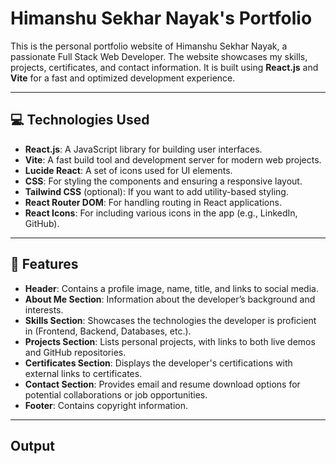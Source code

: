 # Himanshu Sekhar Nayak's Portfolio

This is the personal portfolio website of Himanshu Sekhar Nayak, a passionate Full Stack Web Developer. The website showcases my skills, projects, certificates, and contact information. It is built using **React.js** and **Vite** for a fast and optimized development experience.

---

## 💻 Technologies Used

- **React.js**: A JavaScript library for building user interfaces.
- **Vite**: A fast build tool and development server for modern web projects.
- **Lucide React**: A set of icons used for UI elements.
- **CSS**: For styling the components and ensuring a responsive layout.
- **Tailwind CSS** (optional): If you want to add utility-based styling.
- **React Router DOM**: For handling routing in React applications.
- **React Icons**: For including various icons in the app (e.g., LinkedIn, GitHub).

---

## 🚀 Features

- **Header**: Contains a profile image, name, title, and links to social media.
- **About Me Section**: Information about the developer’s background and interests.
- **Skills Section**: Showcases the technologies the developer is proficient in (Frontend, Backend, Databases, etc.).
- **Projects Section**: Lists personal projects, with links to both live demos and GitHub repositories.
- **Certificates Section**: Displays the developer's certifications with external links to certificates.
- **Contact Section**: Provides email and resume download options for potential collaborations or job opportunities.
- **Footer**: Contains copyright information.

---

## Output
